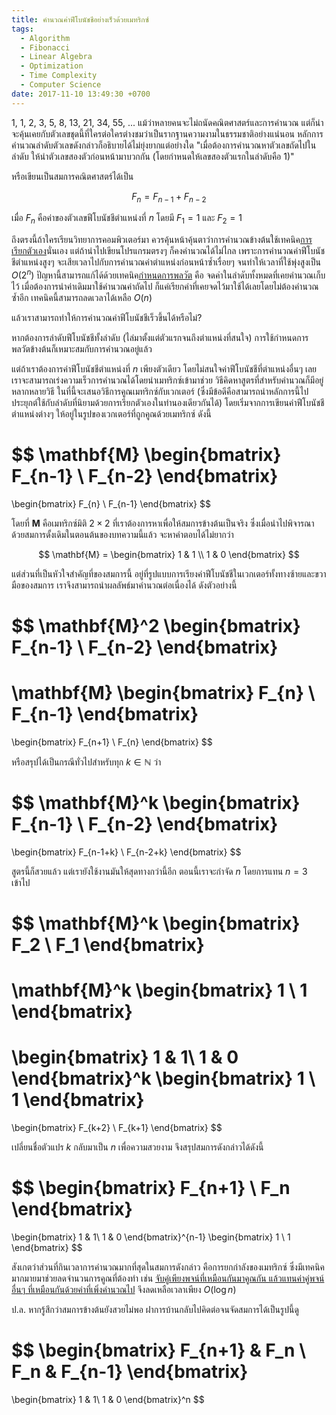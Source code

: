 ```yaml
---
title: คำนวณค่าฟีโบนัชชีอย่างเร็วด้วยเมทริกซ์
tags:
  - Algorithm
  - Fibonacci
  - Linear Algebra
  - Optimization
  - Time Complexity
  - Computer Science
date: 2017-11-10 13:49:30 +0700
---
```


1, 1, 2, 3, 5, 8, 13, 21, 34, 55, ... แม้ว่าหลายคนจะไม่ถนัดคณิตศาสตร์และการคำนวณ แต่ก็น่าจะคุ้นเคยกับตัวเลขชุดนี้ที่ใครต่อใครต่างชมว่าเป็นรากฐานความงามในธรรมชาติอย่างแน่นอน หลักการคำนวณลำดับตัวเลขดังกล่าวก็อธิบายได้ไม่ยุ่งยากแต่อย่างใด "เมื่อต้องการคำนวณหาตัวเลขถัดไปในลำดับ ให้นำตัวเลขสองตัวก่อนหน้ามาบวกกัน (โดยกำหนดให้เลขสองตัวแรกในลำดับคือ 1)"

หรือเขียนเป็นสมการคณิตศาสตร์ได้เป็น

$$
F_n = F_{n-1} + F_{n-2}
$$

เมื่อ $F_n$ คือค่าของตัวเลขฟีโบนัชชีตำแหน่งที่ $n$ โดยมี $F_1=1$ และ $F_2=1$

ถึงตรงนี้ถ้าใครเรียนวิทยาการคอมพิวเตอร์มา ควรคุ้นหน้าคุ้นตาว่าการคำนวณข้างต้นใช้เทคนิค[การเรียกตัวเอง][recursion]นั่นเอง แต่ถ้านำไปเขียนโปรแกรมตรงๆ ก็คงคำนวณได้ไม่ไกล เพราะการคำนวณค่าฟีโบนัชชีตำแหน่งสูงๆ จะเสียเวลาไปกับการคำนวณค่าตำแหน่งก่อนหน้าซ้ำเรื่อยๆ จนทำให้เวลาที่ใช้พุ่งสูงเป็น $O(2^n)$ ปัญหานี้สามารถแก้ได้ด้วยเทคนิค[กำหนดการพลวัต][dynamic programming] คือ จดค่าในลำดับทั้งหมดที่เคยคำนวณเก็บไว้ เมื่อต้องการนำค่าเดิมมาใช้คำนวณค่าถัดไป ก็แค่เรียกค่าที่เคยจดไว้มาใช้ได้เลยโดยไม่ต้องคำนวณซ้ำอีก เทคนิคนี้สามารถลดเวลาได้เหลือ $O(n)$

แล้วเราสามารถทำให้การคำนวณค่าฟีโบนัชชีเร็วขึ้นได้หรือไม่?

หากต้องการลำดับฟีโบนัชชีทั้งลำดับ (ไล่มาตั้งแต่ตัวแรกจนถึงตำแหน่งที่สนใจ) การใช้กำหนดการพลวัตข้างต้นก็เหมาะสมกับการคำนวณอยู่แล้ว

แต่ถ้าเราต้องการค่าฟีโบนัชชีตำแหน่งที่ $n$ เพียงตัวเดียว โดยไม่สนใจค่าฟีโบนัชชีที่ตำแหน่งอื่นๆ เลย เราจะสามารถเร่งความเร็วการคำนวณได้โดยนำเมทริกซ์เข้ามาช่วย วิธีคิดหาสูตรที่สำหรับคำนวณก็มีอยู่หลากหลายวิธี ในที่นี้จะเสนอวิธีการคูณเมทริกซ์กับเวกเตอร์ (ซึ่งมีข้อดีคือสามารถนำหลักการนี้ไปประยุกต์ใช้กับลำดับที่นิยามด้วยการเรียกตัวเองในทำนองเดียวกันได้) โดยเริ่มจากการเขียนค่าฟีโบนัชชีตำแหน่งต่างๆ ให้อยู่ในรูปของเวกเตอร์ที่ถูกคูณด้วยเมทริกซ์ ดังนี้

$$
\mathbf{M}
\begin{bmatrix}
F_{n-1} \\
F_{n-2}
\end{bmatrix}
=
\begin{bmatrix}
F_{n} \\
F_{n-1}
\end{bmatrix}
$$

โดยที่ $\mathbf{M}$ คือเมทริกซ์มิติ $2\times2$ ที่เราต้องการหาเพื่อให้สมการข้างต้นเป็นจริง ซึ่งเมื่อนำไปพิจารณาด้วยสมการดั้งเดิมในตอนต้นของบทความนี้แล้ว จะหาคำตอบได้ไม่ยากว่า

$$
\mathbf{M} =
\begin{bmatrix}
1 & 1 \\
1 & 0
\end{bmatrix}
$$

แต่ส่วนที่เป็นหัวใจสำคัญที่ของสมการนี้ อยู่ที่รูปแบบการเรียงค่าฟีโบนัชชีในเวกเตอร์ทั้งทางซ้ายและขวามือของสมการ เราจึงสามารถนำผลลัพธ์มาคำนวณต่อเนื่องได้ ดังตัวอย่างนี้

$$
\mathbf{M}^2
\begin{bmatrix}
F_{n-1} \\
F_{n-2}
\end{bmatrix}
=
\mathbf{M}
\begin{bmatrix}
F_{n} \\
F_{n-1}
\end{bmatrix}
=
\begin{bmatrix}
F_{n+1} \\
F_{n}
\end{bmatrix}
$$

หรือสรุปได้เป็นกรณีทั่วไปสำหรับทุก $k\in\mathbb{N}$ ว่า

$$
\mathbf{M}^k
\begin{bmatrix}
F_{n-1} \\
F_{n-2}
\end{bmatrix}
=
\begin{bmatrix}
F_{n-1+k} \\
F_{n-2+k}
\end{bmatrix}
$$

สูตรนี้ก็สวยแล้ว แต่เรายังใช้งานมันให้สุดทางกว่านี้อีก ตอนนี้เราจะกำจัด $n$ โดยการแทน $n=3$ เข้าไป

$$
\mathbf{M}^k
\begin{bmatrix}
F_2 \\
F_1
\end{bmatrix}
=
\mathbf{M}^k
\begin{bmatrix}
1 \\
1
\end{bmatrix}
=
\begin{bmatrix}
1 & 1\\
1 & 0
\end{bmatrix}^k
\begin{bmatrix}
1 \\
1
\end{bmatrix}
=
\begin{bmatrix}
F_{k+2} \\
F_{k+1}
\end{bmatrix}
$$

เปลี่ยนชื่อตัวแปร $k$ กลับมาเป็น $n$ เพื่อความสวยงาม จึงสรุปสมการดังกล่าวได้ดังนี้

$$
\begin{bmatrix}
F_{n+1} \\
F_n
\end{bmatrix}
=
\begin{bmatrix}
1 & 1\\
1 & 0
\end{bmatrix}^{n-1}
\begin{bmatrix}
1 \\
1
\end{bmatrix}
$$

สังเกตว่าส่วนที่กินเวลาการคำนวณมากที่สุดในสมการดังกล่าว คือการยกกำลังของเมทริกซ์ ซึ่งมีเทคนิคมากมายมาช่วยลดจำนวนการคูณที่ต้องทำ เช่น [จับคู่เพียงพจน์ที่เหมือนกันมาคูณกัน แล้วแทนค่าคู่พจน์อื่นๆ ที่เหมือนกันด้วยค่าที่เพิ่งคำนวณไป][exponentiation by squaring] จึงลดเหลือเวลาเพียง $O(\log n)$

ป.ล. หากรู้สึกว่าสมการข้างต้นยังสวยไม่พอ ฝาการบ้านกลับไปคิดต่อจนจัดสมการได้เป็นรูปนี้ดู

$$
\begin{bmatrix}
F_{n+1} & F_n \\
F_n & F_{n-1}
\end{bmatrix}
=
\begin{bmatrix}
1 & 1\\
1 & 0
\end{bmatrix}^n
$$



[recursion]: //en.wikipedia.org/wiki/Recursion
[dynamic programming]: //en.wikipedia.org/wiki/Dynamic_programming
[exponentiation by squaring]: //en.m.wikipedia.org/wiki/Exponentiation_by_squaring
